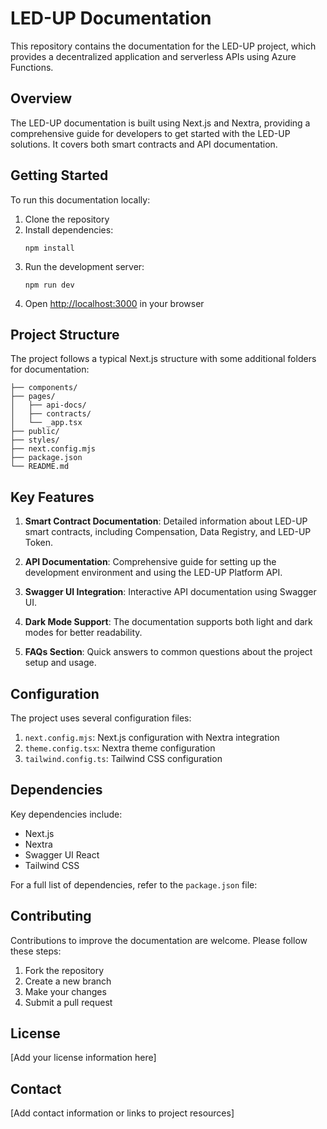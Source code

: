 # LED-UP Documentation

This repository contains the documentation for the LED-UP project, which provides a decentralized application and serverless APIs using Azure Functions.

## Overview

The LED-UP documentation is built using Next.js and Nextra, providing a comprehensive guide for developers to get started with the LED-UP solutions. It covers both smart contracts and API documentation.

## Getting Started

To run this documentation locally:

1. Clone the repository
2. Install dependencies:
   ```
   npm install
   ```
3. Run the development server:
   ```
   npm run dev
   ```
4. Open [http://localhost:3000](http://localhost:3000) in your browser

## Project Structure

The project follows a typical Next.js structure with some additional folders for documentation:

```
├── components/
├── pages/
│   ├── api-docs/
│   ├── contracts/
│   └── _app.tsx
├── public/
├── styles/
├── next.config.mjs
├── package.json
└── README.md
```

## Key Features

1. **Smart Contract Documentation**: Detailed information about LED-UP smart contracts, including Compensation, Data Registry, and LED-UP Token.

2. **API Documentation**: Comprehensive guide for setting up the development environment and using the LED-UP Platform API.

3. **Swagger UI Integration**: Interactive API documentation using Swagger UI.

4. **Dark Mode Support**: The documentation supports both light and dark modes for better readability.

5. **FAQs Section**: Quick answers to common questions about the project setup and usage.

## Configuration

The project uses several configuration files:

1. `next.config.mjs`: Next.js configuration with Nextra integration
2. `theme.config.tsx`: Nextra theme configuration
3. `tailwind.config.ts`: Tailwind CSS configuration

## Dependencies

Key dependencies include:

- Next.js
- Nextra
- Swagger UI React
- Tailwind CSS

For a full list of dependencies, refer to the `package.json` file:

## Contributing

Contributions to improve the documentation are welcome. Please follow these steps:

1. Fork the repository
2. Create a new branch
3. Make your changes
4. Submit a pull request

## License

[Add your license information here]

## Contact

[Add contact information or links to project resources]
